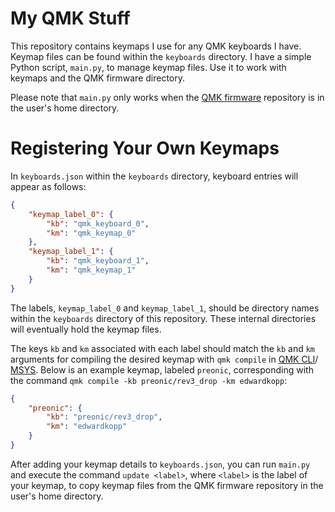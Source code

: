 # My QMK Stuff

This repository contains keymaps I use for any QMK keyboards I have.
Keymap files can be found within the `keyboards` directory.
I have a simple Python script, `main.py`, to manage keymap files.
Use it to work with keymaps and the QMK firmware directory.

Please note that `main.py` only works when the
[QMK firmware](https://github.com/qmk/qmk_firmware) repository is in
the user's home directory.

# Registering Your Own Keymaps

In `keyboards.json` within the `keyboards` directory, keyboard entries
will appear as follows:

```json
{
    "keymap_label_0": {
        "kb": "qmk_keyboard_0",
        "km": "qmk_keymap_0"
    },
    "keymap_label_1": {
        "kb": "qmk_keyboard_1",
        "km": "qmk_keymap_1"
    }
}
```

The labels, `keymap_label_0` and `keymap_label_1`, should be directory
names within the `keyboards` directory of this repository. These internal
directories will eventually hold the keymap files.

The keys `kb` and `km` associated with each label should match the `kb`
and `km` arguments for compiling the desired keymap with `qmk compile`
in [QMK CLI](https://github.com/qmk/qmk_cli)/
[MSYS](https://github.com/qmk/qmk_distro_msys).
Below is an example keymap, labeled `preonic`, corresponding
with the command `qmk compile -kb preonic/rev3_drop -km edwardkopp`:

```json
{
    "preonic": {
        "kb": "preonic/rev3_drop",
        "km": "edwardkopp"
    }
}
```

After adding your keymap details to `keyboards.json`, you can run `main.py`
and execute the command `update <label>`, where `<label>` is the label of
your keymap, to copy keymap files from the QMK firmware repository in the
user's home directory.
